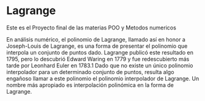 # Lagrange

Este es el Proyecto final de las materias POO y Metodos numericos 

En análisis numérico, el polinomio de Lagrange, llamado así en honor a Joseph-Louis de Lagrange, es una forma de presentar el polinomio que interpola un conjunto de puntos dado. Lagrange publicó este resultado en 1795, pero lo descubrió Edward Waring en 1779 y fue redescubierto más tarde por Leonhard Euler en 1783.1​ Dado que no existe un único polinomio interpolador para un determinado conjunto de puntos, resulta algo engañoso llamar a este polinomio el polinomio interpolador de Lagrange. Un nombre más apropiado es interpolación polinómica en la forma de Lagrange.


